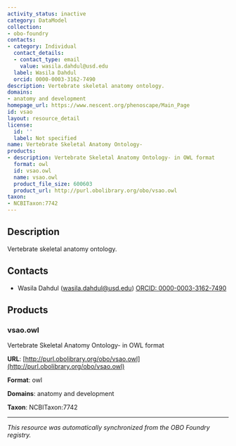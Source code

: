 ```yaml
---
activity_status: inactive
category: DataModel
collection:
- obo-foundry
contacts:
- category: Individual
  contact_details:
  - contact_type: email
    value: wasila.dahdul@usd.edu
  label: Wasila Dahdul
  orcid: 0000-0003-3162-7490
description: Vertebrate skeletal anatomy ontology.
domains:
- anatomy and development
homepage_url: https://www.nescent.org/phenoscape/Main_Page
id: vsao
layout: resource_detail
license:
  id: ''
  label: Not specified
name: Vertebrate Skeletal Anatomy Ontology-
products:
- description: Vertebrate Skeletal Anatomy Ontology- in OWL format
  format: owl
  id: vsao.owl
  name: vsao.owl
  product_file_size: 600603
  product_url: http://purl.obolibrary.org/obo/vsao.owl
taxon:
- NCBITaxon:7742
---
```

## Description

Vertebrate skeletal anatomy ontology.

## Contacts

- Wasila Dahdul (wasila.dahdul@usd.edu) [ORCID: 0000-0003-3162-7490](https://orcid.org/0000-0003-3162-7490)

## Products

### vsao.owl

Vertebrate Skeletal Anatomy Ontology- in OWL format

**URL**: [http://purl.obolibrary.org/obo/vsao.owl](http://purl.obolibrary.org/obo/vsao.owl)

**Format**: owl

**Domains**: anatomy and development

**Taxon**: NCBITaxon:7742

---

*This resource was automatically synchronized from the OBO Foundry registry.*